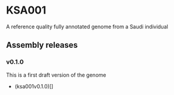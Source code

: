 # KSA001
A reference quality fully annotated genome from a
Saudi individual


## Assembly releases

### v0.1.0
This is a first draft version of the genome

* (ksa001v0.1.0)[]